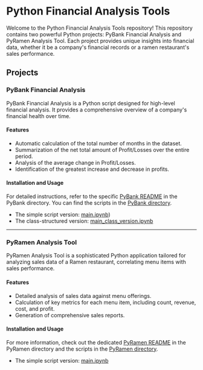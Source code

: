 # Python Financial Analysis Tools

Welcome to the Python Financial Analysis Tools repository! This repository contains two powerful Python projects: PyBank Financial Analysis and PyRamen Analysis Tool. Each project provides unique insights into financial data, whether it be a company's financial records or a ramen restaurant's sales performance.

## Projects

### PyBank Financial Analysis

PyBank Financial Analysis is a Python script designed for high-level financial analysis. It provides a comprehensive overview of a company's financial health over time.

#### Features
- Automatic calculation of the total number of months in the dataset.
- Summarization of the net total amount of Profit/Losses over the entire period.
- Analysis of the average change in Profit/Losses.
- Identification of the greatest increase and decrease in profits.

#### Installation and Usage
For detailed instructions, refer to the specific [PyBank README](PyBank/README.md) in the PyBank directory. You can find the scripts in the [PyBank directory](PyBank/).

- The simple script version: [main.ipynb](PyBank/main.ipynb))
- The class-structured version: [main_class_version.ipynb](PyBank/main_class_version.ipynb)

---

### PyRamen Analysis Tool

PyRamen Analysis Tool is a sophisticated Python application tailored for analyzing sales data of a Ramen restaurant, correlating menu items with sales performance.

#### Features
- Detailed analysis of sales data against menu offerings.
- Calculation of key metrics for each menu item, including count, revenue, cost, and profit.
- Generation of comprehensive sales reports.

#### Installation and Usage
For more information, check out the dedicated [PyRamen README](PyRamen/README.md) in the PyRamen directory and the scripts in the [PyRamen directory](PyRamen/).
- The simple script version: [main.ipynb](PyBank/main.ipynb)
